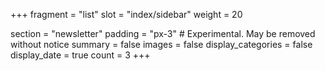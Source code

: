 +++
fragment = "list"
slot = "index/sidebar"
weight = 20

section = "newsletter"
padding = "px-3" # Experimental. May be removed without notice
summary = false
images = false
display_categories = false
display_date = true
count = 3
+++